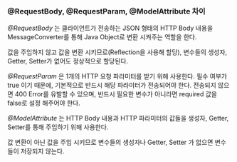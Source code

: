 ### @RequestBody, @RequestParam, @ModelAttribute 차이

*@RequestBody* 는 클라이언트가 전송하는 JSON 형태의 HTTP Body 내용을 MessageConverter를 통해 Java Object로 변환 시켜주는 역할을 한다.

값을 주입하지 않고 값을 변환 시키므로(Reflection을 사용해 할당), 변수들의 생성자, Getter, Setter가 없어도 정상적으로 할당된다.


*@RequestParam* 은 1개의 HTTP 요청 파라미터를 받기 위해 사용한다. 필수 여부가 true 이기 때문에, 기본적으로 반드시 해당 파라미터가 전송되어야 한다. 전송되지 않으면 400 Error를 유발할 수 있으며, 반드시 필요한 변수가 아니라면 required 값을 false로 설정 해주어야 한다.


*@ModelAttribute* 는 HTTP Body 내용과 HTTP 파라미터의 값들을 생성자, Getter, Setter를 통해 주입하기 위해 사용한다.

값 변환이 아닌 값을 주입 시키므로 변수들의 생성자나 Getter, Setter 가 없으면 변수들이 저장되지 않는다.
